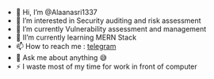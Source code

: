 - 👋 Hi, I’m @Alaanasri1337
- 👀 I’m interested in Security auditing and risk assessment
- 🌱 I’m currently Vulnerability assessment and management
- 💞️ II’m currently learning MERN Stack
- 📫 How to reach me : [telegram](https://t.me/Jok3r_1337)
- 💬 Ask me about anything 😅
- ⚡ I waste most of my time for work in front of computer

<!---
Alaanasri1337/Alaanasri1337 is a ✨ special ✨ repository because its `README.md` (this file) appears on your GitHub profile.
You can click the Preview link to take a look at your changes.
--->
